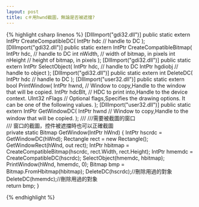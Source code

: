 ```yaml
---
layout: post
title: c＃用hwnd截圖，無論是否被遮擋?
---
```

{% highlight csharp linenos %}
 [DllImport("gdi32.dll")]
 public static extern IntPtr CreateCompatibleDC(
 IntPtr hdc // handle to DC
 );
 [DllImport("gdi32.dll")]
 public static extern IntPtr CreateCompatibleBitmap(
 IntPtr hdc, // handle to DC
 int nWidth, // width of bitmap, in pixels
 int nHeight // height of bitmap, in pixels
 );
 [DllImport("gdi32.dll")]
 public static extern IntPtr SelectObject(
 IntPtr hdc, // handle to DC
 IntPtr hgdiobj // handle to object
 );
 [DllImport("gdi32.dll")]
 public static extern int DeleteDC(
 IntPtr hdc // handle to DC
 );
 [DllImport("user32.dll")]
 public static extern bool PrintWindow(
 IntPtr hwnd, // Window to copy,Handle to the window that will be copied.
 IntPtr hdcBlt, // HDC to print into,Handle to the device context. 
 UInt32 nFlags // Optional flags,Specifies the drawing options. It can be one of the following values. 
 );
 [DllImport("user32.dll")]
 public static extern IntPtr GetWindowDC(
 IntPtr hwnd // Window to copy,Handle to the window that will be copied.
 );
/// 
///需要被截圖的窗口  
/// 窗口的截圖，控件被遮擋時也可以正確截圖  
private static Bitmap GetWindow(IntPtr hWnd)
{
    IntPtr hscrdc = GetWindowDC(hWnd);
    Rectangle rect = new Rectangle();
    GetWindowRect(hWnd, out rect);
    IntPtr hbitmap = CreateCompatibleBitmap(hscrdc, rect.Width, rect.Height);
    IntPtr hmemdc = CreateCompatibleDC(hscrdc);
    SelectObject(hmemdc, hbitmap);
    PrintWindow(hWnd, hmemdc, 0);
    Bitmap bmp = Bitmap.FromHbitmap(hbitmap);
    DeleteDC(hscrdc);//刪除用過的對象  
    DeleteDC(hmemdc);//刪除用過的對象  
    return bmp;
}

{% endhighlight %}
